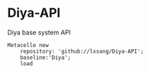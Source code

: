 # Diya-API
Diya base system API


```smalltalk
Metacello new
	repository: 'github://lxsang/Diya-API';
	baseline:'Diya';
	load
```

